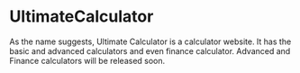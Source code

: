 # UltimateCalculator
As the name suggests, Ultimate Calculator is a calculator website. It has the basic and advanced calculators and even finance calculator.
Advanced and Finance calculators will be released soon.
